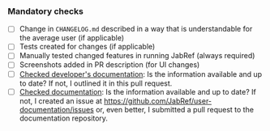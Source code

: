 <!-- 
Describe the changes you have made here: what, why, ... 
Link the issues that will be closed, e.g., "Closes [#333](https://github.com/JabRef/jabref/issues/333)".	 
If your PR closes a koppor issue, link it using its URL, e.g., "Closes https://github.com/koppor/jabref/issues/47".
"Closes" is a keyword GitHub uses to link PRs with issues; do not change it.
Don't reference an issue in the PR title because GitHub does not support auto-linking there.
-->


<!-- 
- Go through the list below. Please don't remove any items.
- [x] done; [ ] not done / not applicable
-->

### Mandatory checks

- [ ] Change in `CHANGELOG.md` described in a way that is understandable for the average user (if applicable)
- [ ] Tests created for changes (if applicable)
- [ ] Manually tested changed features in running JabRef (always required)
- [ ] Screenshots added in PR description (for UI changes)
- [ ] [Checked developer's documentation](https://devdocs.jabref.org/): Is the information available and up to date? If not, I outlined it in this pull request.
- [ ] [Checked documentation](https://docs.jabref.org/): Is the information available and up to date? If not, I created an issue at <https://github.com/JabRef/user-documentation/issues> or, even better, I submitted a pull request to the documentation repository.
